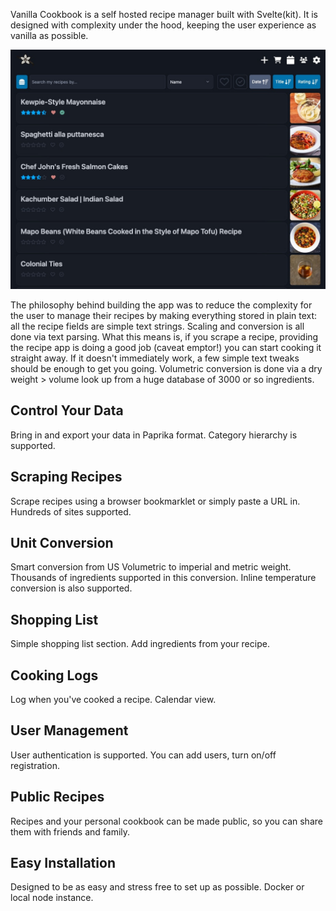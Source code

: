 Vanilla Cookbook is a self hosted recipe manager built with Svelte(kit). It is designed with complexity under the hood, keeping the user experience as vanilla as possible.

![Recipe View Desktop](images/screen-list-large.jpg)

The philosophy behind building the app was to reduce the complexity for the user to manage their recipes by making everything stored in plain text: all the recipe fields are simple text strings. Scaling and conversion is all done via text parsing. What this means is, if you scrape a recipe, providing the recipe app is doing a good job (caveat emptor!) you can start cooking it straight away. If it doesn't immediately work, a few simple text tweaks should be enough to get you going. Volumetric conversion is done via a dry weight > volume look up from a huge database of 3000 or so ingredients.

## Control Your Data

Bring in and export your data in Paprika format. Category hierarchy is supported.

## Scraping Recipes

Scrape recipes using a browser bookmarklet or simply paste a URL in. Hundreds of sites supported.

## Unit Conversion

Smart conversion from US Volumetric to imperial and metric weight. Thousands of ingredients supported in this conversion. Inline temperature conversion is also supported.

## Shopping List

Simple shopping list section. Add ingredients from your recipe.

## Cooking Logs

Log when you've cooked a recipe. Calendar view.

## User Management

User authentication is supported. You can add users, turn on/off registration.

## Public Recipes

Recipes and your personal cookbook can be made public, so you can share them with friends and family.

## Easy Installation

Designed to be as easy and stress free to set up as possible. Docker or local node instance.
